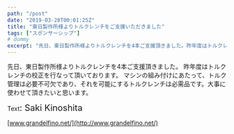 ```yaml
---
path: "/post"
date: "2019-03-28T00:01:25Z"
title: "東日製作所様よりトルクレンチをご支援いただきました"
tags: ["スポンサーシップ"]
# dummy
excerpt: "先日、東日製作所様よりトルクレンチを4本ご支援頂きました。昨年度はトルクレンチの校正を行なって頂いております。マシンの組み付けにあたって、トルク管理は必要不可欠であり、それを可能にするトルクレンチは..."
---
```


[](28-1.jpg)先日、東日製作所様よりトルクレンチを4本ご支援頂きました。
昨年度はトルクレンチの校正を行なって頂いております。
マシンの組み付けにあたって、トルク管理は必要不可欠であり、それを可能にするトルクレンチは必需品です。大事に使わせて頂きたいと思います。

Text<span style="font-size: 20px;">: Saki Kinoshita</span>

[www.grandelfino.net/](http://www.grandelfino.net/)